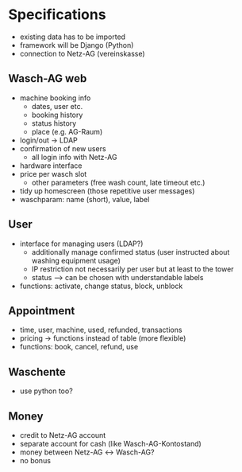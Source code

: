 # Specifications

* existing data has to be imported
* framework will be Django (Python)
* connection to Netz-AG (vereinskasse)

## Wasch-AG web

* machine booking info
  * dates, user etc.
  * booking history
  * status history
  * place (e.g. AG-Raum)
* login/out → LDAP
* confirmation of new users
  * all login info with Netz-AG
* hardware interface
* price per wasch slot
  * other parameters (free wash count, late timeout etc.)
* tidy up homescreen (those repetitive user messages)
* waschparam: name (short), value, label

## User
* interface for managing users (LDAP?)
  * additionally manage confirmed status (user instructed about washing equipment usage)
  * IP restriction not necessarily per user but at least to the tower
  * status --> can be chosen with understandable labels
* functions: activate, change status, block, unblock 

## Appointment

* time, user, machine, used, refunded, transactions
* pricing → functions instead of table (more flexible)
* functions: book, cancel, refund, use

## Waschente

* use python too?

## Money

* credit to Netz-AG account
* separate account for cash (like Wasch-AG-Kontostand)
* money between Netz-AG ↔ Wasch-AG?
* no bonus
